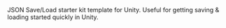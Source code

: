JSON Save/Load starter kit template for Unity.
Useful for getting saving & loading started quickly in Unity.
